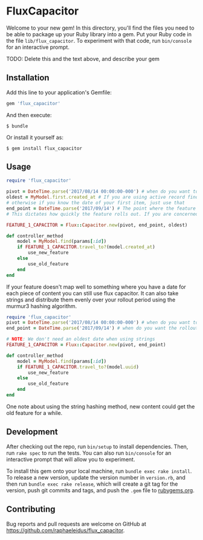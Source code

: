 # FluxCapacitor

Welcome to your new gem! In this directory, you'll find the files you need to be able to package up your Ruby library into a gem. Put your Ruby code in the file `lib/flux_capacitor`. To experiment with that code, run `bin/console` for an interactive prompt.

TODO: Delete this and the text above, and describe your gem

## Installation

Add this line to your application's Gemfile:

```ruby
gem 'flux_capacitor'
```

And then execute:

    $ bundle

Or install it yourself as:

    $ gem install flux_capacitor

## Usage

```ruby
require 'flux_capacitor'

pivot = DateTime.parse('2017/08/14 00:00:00-000') # when do you want to start rolling out the feature
oldest = MyModel.first.created_at # If you are using active record finding your oldest item is pretty easy
# otherwise if you know the date of your first item, just use that
end_point = DateTime.parse('2017/09/14') # The point where the feature is fully rolled out/safe to remove the Flux Capacitor.
# This dictates how quickly the feature rolls out. If you are concerned about overloading a required service set this to farther in the future

FEATURE_1_CAPACITOR = Flux::Capacitor.new(pivot, end_point, oldest)

def controller_method
    model = MyModel.find(params[:id])
    if FEATURE_1_CAPACITOR.travel_to?(model.created_at)
        use_new_feature
    else
        use_old_feature
    end
end
```

If your feature doesn't map well to something where you have a date for each piece of content you can still use flux capacitor. It can also take strings and distribute them evenly over your rollout period using the murmur3 hashing algorithm.
```ruby
require 'flux_capacitor'
pivot = DateTime.parse('2017/08/14 00:00:00-000') # when do you want to start rolling out the feature
end_point = DateTime.parse('2017/09/14') # when do you want the rollout to finish

# NOTE: We don't need an oldest date when using strings
FEATURE_1_CAPACITOR = Flux::Capacitor.new(pivot, end_point)

def controller_method
    model = MyModel.find(params[:id])
    if FEATURE_1_CAPACITOR.travel_to?(model.uuid)
        use_new_feature
    else
        use_old_feature
    end
end
```

One note about using the string hashing method, new content could get the old feature for a while.

## Development

After checking out the repo, run `bin/setup` to install dependencies. Then, run `rake spec` to run the tests. You can also run `bin/console` for an interactive prompt that will allow you to experiment.

To install this gem onto your local machine, run `bundle exec rake install`. To release a new version, update the version number in `version.rb`, and then run `bundle exec rake release`, which will create a git tag for the version, push git commits and tags, and push the `.gem` file to [rubygems.org](https://rubygems.org).

## Contributing

Bug reports and pull requests are welcome on GitHub at https://github.com/raphaeleidus/flux_capacitor.
